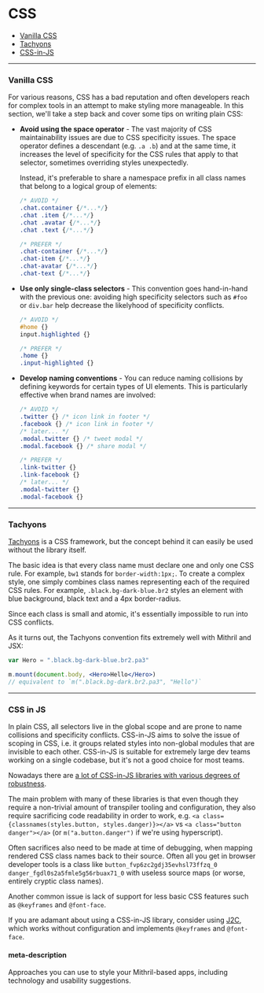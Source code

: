# CSS

- [Vanilla CSS](#vanilla-css)
- [Tachyons](#tachyons)
- [CSS-in-JS](#css-in-js)

---

### Vanilla CSS

For various reasons, CSS has a bad reputation and often developers reach for complex tools in an attempt to make styling more manageable. In this section, we'll take a step back and cover some tips on writing plain CSS:

- **Avoid using the space operator** - The vast majority of CSS maintainability issues are due to CSS specificity issues. The space operator defines a descendant (e.g. `.a .b`) and at the same time, it increases the level of specificity for the CSS rules that apply to that selector, sometimes overriding styles unexpectedly.

	Instead, it's preferable to share a namespace prefix in all class names that belong to a logical group of elements:
	
	```css
	/* AVOID */
	.chat.container {/*...*/}
	.chat .item {/*...*/}
	.chat .avatar {/*...*/}
	.chat .text {/*...*/}
	
	/* PREFER */
	.chat-container {/*...*/}
	.chat-item {/*...*/}
	.chat-avatar {/*...*/}
	.chat-text {/*...*/}
	```

- **Use only single-class selectors** - This convention goes hand-in-hand with the previous one: avoiding high specificity selectors such as `#foo` or `div.bar` help decrease the likelyhood of specificity conflicts.

	```css
	/* AVOID */
	#home {}
	input.highlighted {}
	
	/* PREFER */
	.home {}
	.input-highlighted {}
	```

- **Develop naming conventions** - You can reduce naming collisions by defining keywords for certain types of UI elements. This is particularly effective when brand names are involved:

	```css
	/* AVOID */
	.twitter {} /* icon link in footer */
	.facebook {} /* icon link in footer */
	/* later... */
	.modal.twitter {} /* tweet modal */
	.modal.facebook {} /* share modal */
	
	/* PREFER */
	.link-twitter {}
	.link-facebook {}
	/* later... */
	.modal-twitter {}
	.modal-facebook {}
	```

---

### Tachyons

[Tachyons](https://github.com/tachyons-css/tachyons) is a CSS framework, but the concept behind it can easily be used without the library itself.

The basic idea is that every class name must declare one and only one CSS rule. For example, `bw1` stands for `border-width:1px;`. To create a complex style, one simply combines class names representing each of the required CSS rules. For example, `.black.bg-dark-blue.br2` styles an element with blue background, black text and a 4px border-radius.

Since each class is small and atomic, it's essentially impossible to run into CSS conflicts.

As it turns out, the Tachyons convention fits extremely well with Mithril and JSX:

```jsx
var Hero = ".black.bg-dark-blue.br2.pa3"

m.mount(document.body, <Hero>Hello</Hero>)
// equivalent to `m(".black.bg-dark.br2.pa3", "Hello")`
```

---

### CSS in JS

In plain CSS, all selectors live in the global scope and are prone to name collisions and specificity conflicts. CSS-in-JS aims to solve the issue of scoping in CSS, i.e. it groups related styles into non-global modules that are invisible to each other. CSS-in-JS is suitable for extremely large dev teams working on a single codebase, but it's not a good choice for most teams.

Nowadays there are [a lot of CSS-in-JS libraries with various degrees of robustness](https://github.com/MicheleBertoli/css-in-js). 

The main problem with many of these libraries is that even though they require a non-trivial amount of transpiler tooling and configuration, they also require sacrificing code readability in order to work, e.g. `<a class={classnames(styles.button, styles.danger)}></a>` vs `<a class="button danger"></a>` (or `m("a.button.danger")` if we're using hyperscript).

Often sacrifices also need to be made at time of debugging, when mapping rendered CSS class names back to their source. Often all you get in browser developer tools is a class like `button_fvp6zc2gdj35evhsl73ffzq_0 danger_fgdl0s2a5fmle5g56rbuax71_0` with useless source maps (or worse, entirely cryptic class names).

Another common issue is lack of support for less basic CSS features such as `@keyframes` and `@font-face`.

If you are adamant about using a CSS-in-JS library, consider using [J2C](https://github.com/j2css/j2c), which works without configuration and implements `@keyframes` and `@font-face`.

#### meta-description
Approaches you can use to style your Mithril-based apps, including technology and usability suggestions.
